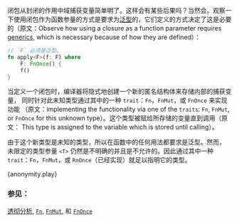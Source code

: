 闭包从封闭的作用中域捕获变量简单明了。这样会有某些后果吗？当然会。观察一下使用闭包作为函数参量的方式是要求为[泛型][generics]的，它们定义的方式决定了这是必要的（原文：Observe how using a closure as a function parameter requires [generics], which is necessary because of how they are defined）：

```rust
// `F` 必须是泛型。
fn apply<F>(f: F) where
    F: FnOnce() {
    f()
}
```

当定义一个闭包时，编译器将隐式地创建一个新的匿名结构体来存储内部的捕获变量，
同时针对此未知类型通过其中的一种 `trait`：`Fn`，`FnMut`，或 `FnOnce` 来实现功能
（原文：implementing the functionality via one of the `traits`: `Fn`, `FnMut`, 
or `FnOnce` for this unknown type）。这个类型被赋给所存储的变量直到调用（原文：
This type is assigned to the variable which is stored until calling）。

由于这个新类型是未知的类型，所以在函数中的任何用法都要求是泛型。然而，
未限定的类型参量 `<T>` 仍然是不明确的并且是不允许的。因此通过其中一种 
`trait`：`Fn`，`FnMut`，或 `RnOnce`（已经实现）就足以指明它的类型。

{anonymity.play}

### 参见：

[透彻分析][thorough_analysis], [`Fn`][fn], [`FnMut`][fn_mut],
和 [`FnOnce`][fn_once]

[generics]: ../../generics.html
[fn]: http://doc.rust-lang.org/std/ops/trait.Fn.html
[fn_mut]: http://doc.rust-lang.org/std/ops/trait.FnMut.html
[fn_once]: http://doc.rust-lang.org/std/ops/trait.FnOnce.html
[thorough_analysis]: http://huonw.github.io/blog/2015/05/finding-closure-in-rust/
